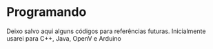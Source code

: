 Programando
===========

Deixo salvo aqui alguns códigos para referências futuras. Inicialmente usarei para C++, Java, OpenV e Arduino
